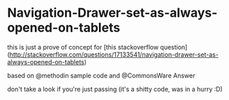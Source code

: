 # Navigation-Drawer-set-as-always-opened-on-tablets

this is just a prove of concept for [this stackoverflow question] (http://stackoverflow.com/questions/17133541/navigation-drawer-set-as-always-opened-on-tablets)

based on @methodin sample code and @CommonsWare Answer

don't take a look if you're just passing (it's a shitty code, was in a hurry :D)
